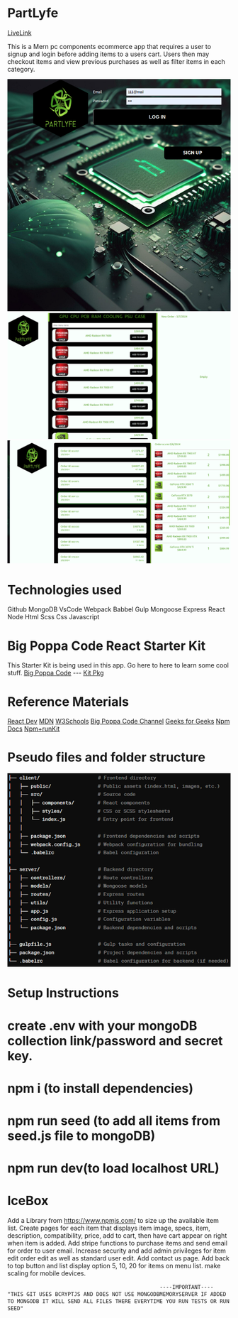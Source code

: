 # PartLyfe 

[LiveLink](https://partlyfe.jeremycasanova.me/)

This is a Mern pc components ecommerce app that requires a user to signup and login before adding items to a users cart.  Users then may checkout items and view previous purchases as well as filter items in each category.  

![alt text](public/img/Authp.png)
![alt text](public/img/homep.png)
![alt text](public/img/prevop.png)

# Technologies used

Github
MongoDB
VsCode
Webpack
Babbel
Gulp
Mongoose
Express
React
Node
Html
Scss
Css
Javascript

# Big Poppa Code React Starter Kit

This Starter Kit is being used in this app.
Go here to here to learn some cool stuff.
[Big Poppa Code](https://bigpoppacode.io/) ---
[Kit Pkg](https://www.npmjs.com/package/big-poppa-code-react-starter)

# Reference Materials

[React Dev](https://react.dev/)
[MDN](https://developer.mozilla.org/en-US/)
[W3Schools](https://www.w3schools.com/sass/default.asp)
[Big Poppa Code Channel](https://www.youtube.com/@bigpoppacode)
[Geeks for Geeks](https://www.geeksforgeeks.org/)
[Npm Docs](https://docs.npmjs.com/)
[Npm+runKit](https://npm.runkit.com/?q=)

# Pseudo files and folder structure

![alt text](public/img/psudoff.png)

# Setup Instructions

# create .env with your mongoDB collection link/password and secret key.

# npm i (to install dependencies)

# npm run seed (to add all items from seed.js file to mongoDB)

# npm run dev(to load localhost URL)

# IceBox

Add a Library from https://www.npmjs.com/ to size up the available item list.  Create pages for each item that displays item image, specs, item, description, compatibility, price, add to cart, then have cart appear on right when item is added.  Add stripe functions to purchase items and send email for order to user email.  Increase security and add admin privileges for item edit order edit as well as standard user edit.  Add contact us page.  Add back to top button and list display option 5, 10, 20 for items on menu list. make scaling for mobile devices.


                                                    ----IMPORTANT----
    "THIS GIT USES BCRYPTJS AND DOES NOT USE MONGODBMEMORYSERVER IF ADDED TO MONGODB IT WILL SEND ALL FILES THERE EVERYTIME YOU RUN TESTS OR RUN SEED"





























